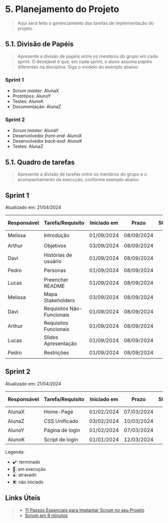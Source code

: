 # 5. Planejamento do Projeto

> Aqui será feito o gerenciamento das tarefas de implementação do projeto.

## 5.1. Divisão de Papéis

> Apresente a divisão de papéis entre os membros do grupo em cada sprint. O desejável é que, em cada sprint, o aluno assuma papéis diferentes na disciplina. Siga o modelo do exemplo abaixo:

### Sprint 1
- _Scrum master_: AlunaX
- Protótipos: AlunoY
- Testes: AlunoK
- Documentação: AlunaZ

### Sprint 2
- _Scrum master_: AlunaY
- Desenvolvedor _front-end_: AlunoX
- Desenvolvedor _back-end_: AlunoK
- Testes: AlunaZ

## 5.1. Quadro de tarefas

> Apresente a divisão de tarefas entre os membros do grupo e o acompanhamento da execução, conforme exemplo abaixo.

## Sprint 1

Atualizado em: 21/04/2024

| Responsável   | Tarefa/Requisito | Iniciado em    | Prazo      | Status | Terminado em    |
| :----         |    :----         |      :----:    | :----:     | :----: | :----:          |
| Melissa        | Introdução | 01/09/2024     | 08/09/2024 | ✔️    | 08/09/2024      |
| Arthur       | Objetivos    | 03/09/2024     | 08/09/2024 | ✔️    | 08/09/2024                |
| Davi        | Histórias de usuário  | 01/09/2024     | 08/09/2024 | ✔️     | 08/09/2024                |
| Pedro        | Personas  |    01/09/2024        | 08/09/2024 | ✔️    | 08/09/2024       |
| Lucas        | Preencher README | 01/09/2024     | 08/09/2024 | ✔️    | 08/09/2024      |
| Melissa        | Mapa Stakeholders    | 03/09/2024     | 08/09/2024 | ✔️    | 08/09/2024                |
| Davi       | Requisitos Não-Funcionais  | 01/09/2024     | 08/09/2024 | ✔️     | 08/09/2024                |
| Arthur        | Requisitos Funcionais  |    01/09/2024        | 08/09/2024 | ✔️    | 08/09/2024      |
| Lucas       | Slides Apresentação | 01/09/2024     | 08/09/2024 | ✔️     | 08/09/2024                |
| Pedro        | Restrições  |    01/09/2024        | 08/09/2024 | ✔️    |  08/09/2024     |

## Sprint 2

Atualizado em: 21/04/2024

| Responsável   | Tarefa/Requisito | Iniciado em    | Prazo      | Status | Terminado em    |
| :----         |    :----         |      :----:    | :----:     | :----: | :----:          |
| AlunaX        | Home-Page        | 01/02/2024     | 07/03/2024 | ✔️    | 05/01/2005      |
| AlunaZ        | CSS Unificado    | 03/02/2024     | 10/03/2024 | 📝    |                 |
| AlunoY        | Página de login  | 01/02/2024     | 07/03/2024 | ⌛     |                 |
| AlunoK        | Script de login  |  01/01/2024    | 12/03/2024 | ❌    |       |


Legenda:
- ✔️: terminado
- 📝: em execução
- ⌛: atrasado
- ❌: não iniciado



## Links Úteis
> - [11 Passos Essenciais para Implantar Scrum no seu Projeto](https://mindmaster.com.br/scrum-11-passos/)
> - [Scrum em 9 minutos](https://www.youtube.com/watch?v=XfvQWnRgxG0)


